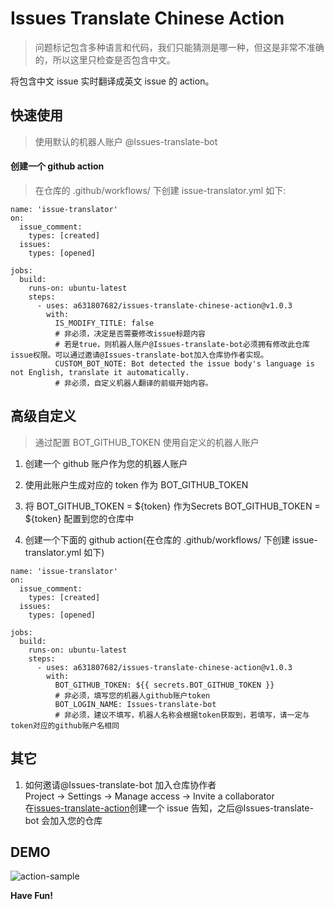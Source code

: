 # Issues Translate Chinese Action

> 问题标记包含多种语言和代码，我们只能猜测是哪一种，但这是非常不准确的，所以这里只检查是否包含中文。

将包含中文 issue 实时翻译成英文 issue 的 action。

## 快速使用

> 使用默认的机器人账户 @Issues-translate-bot

#### 创建一个 github action

> 在仓库的 .github/workflows/ 下创建 issue-translator.yml 如下:

```
name: 'issue-translator'
on:
  issue_comment:
    types: [created]
  issues:
    types: [opened]

jobs:
  build:
    runs-on: ubuntu-latest
    steps:
      - uses: a631807682/issues-translate-chinese-action@v1.0.3
        with:
          IS_MODIFY_TITLE: false
          # 非必须，决定是否需要修改issue标题内容
          # 若是true，则机器人账户@Issues-translate-bot必须拥有修改此仓库issue权限。可以通过邀请@Issues-translate-bot加入仓库协作者实现。
          CUSTOM_BOT_NOTE: Bot detected the issue body's language is not English, translate it automatically.
          # 非必须，自定义机器人翻译的前缀开始内容。
```

## 高级自定义

> 通过配置 BOT_GITHUB_TOKEN 使用自定义的机器人账户

1. 创建一个 github 账户作为您的机器人账户

2. 使用此账户生成对应的 token 作为 BOT_GITHUB_TOKEN

3. 将 BOT_GITHUB_TOKEN = ${token} 作为Secrets BOT_GITHUB_TOKEN = ${token} 配置到您的仓库中

4. 创建一个下面的 github action(在仓库的 .github/workflows/ 下创建 issue-translator.yml 如下)

```
name: 'issue-translator'
on:
  issue_comment:
    types: [created]
  issues:
    types: [opened]

jobs:
  build:
    runs-on: ubuntu-latest
    steps:
      - uses: a631807682/issues-translate-chinese-action@v1.0.3
        with:
          BOT_GITHUB_TOKEN: ${{ secrets.BOT_GITHUB_TOKEN }}
          # 非必须，填写您的机器人github账户token
          BOT_LOGIN_NAME: Issues-translate-bot
          # 非必须，建议不填写，机器人名称会根据token获取到，若填写，请一定与token对应的github账户名相同
```

## 其它

1. 如何邀请@Issues-translate-bot 加入仓库协作者  
   Project -> Settings -> Manage access -> Invite a collaborator  
   在[issues-translate-action](https://github.com/a631807682/issues-translate-chinese-action)创建一个 issue 告知，之后@Issues-translate-bot 会加入您的仓库

## DEMO

![action-sample](dist/action-sample.png)

**Have Fun!**
